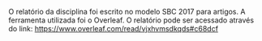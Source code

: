 O relatório da disciplina foi escrito no modelo SBC 2017 para artigos. A ferramenta utilizada foi o Overleaf. O relatório pode ser acessado através do link: https://www.overleaf.com/read/vjxhvmsdkqds#c68dcf
